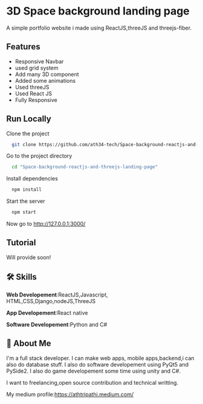 
# 3D Space background landing page

A simple portfolio website i made using ReactJS,threeJS and threejs-fiber.


## Features

- Responsive Navbar
- used grid system
- Add many 3D component
- Added some animations
- Used threeJS
- Used React JS 
- Fully Responsive






## Run Locally

Clone the project

```bash
  git clone https://github.com/ath34-tech/Space-background-reactjs-and-threejs-landing-page.git
```

Go to the project directory

```bash
  cd "Space-background-reactjs-and-threejs-landing-page"
```

Install dependencies

```bash
  npm install
```

Start the server

```bash
  npm start
```
Now go to http://127.0.0.1:3000/



## Tutorial

Will provide soon!

## 🛠 Skills
**Web Developement**:ReactJS,Javascript, HTML,CSS,Django,nodeJS,ThreeJS

**App Developement**:React native

**Software Developement**:Python and C#


## 🚀 About Me
I'm a full stack developer. I can make web apps, mobile apps,backend,i can also do database stuff.
I also do software developement using PyQt5 and PySide2.
I also do game developement some time using unity and C#.

I want to freelancing,open source contribution and technical writting.

My medium profile:https://athtripathi.medium.com/


